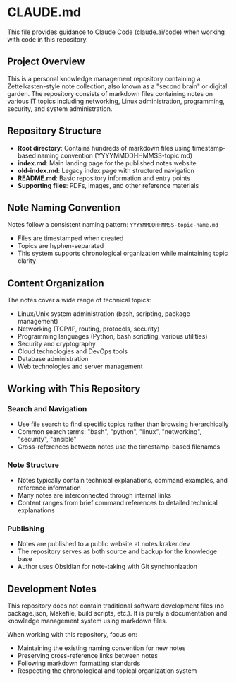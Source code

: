 # CLAUDE.md

This file provides guidance to Claude Code (claude.ai/code) when working with code in this repository.

## Project Overview

This is a personal knowledge management repository containing a Zettelkasten-style note collection, also known as a "second brain" or digital garden. The repository consists of markdown files containing notes on various IT topics including networking, Linux administration, programming, security, and system administration.

## Repository Structure

- **Root directory**: Contains hundreds of markdown files using timestamp-based naming convention (YYYYMMDDHHMMSS-topic.md)
- **index.md**: Main landing page for the published notes website
- **old-index.md**: Legacy index page with structured navigation
- **README.md**: Basic repository information and entry points
- **Supporting files**: PDFs, images, and other reference materials

## Note Naming Convention

Notes follow a consistent naming pattern: `YYYYMMDDHHMMSS-topic-name.md`
- Files are timestamped when created
- Topics are hyphen-separated
- This system supports chronological organization while maintaining topic clarity

## Content Organization

The notes cover a wide range of technical topics:
- Linux/Unix system administration (bash, scripting, package management)
- Networking (TCP/IP, routing, protocols, security)
- Programming languages (Python, bash scripting, various utilities)
- Security and cryptography
- Cloud technologies and DevOps tools
- Database administration
- Web technologies and server management

## Working with This Repository

### Search and Navigation
- Use file search to find specific topics rather than browsing hierarchically
- Common search terms: "bash", "python", "linux", "networking", "security", "ansible"
- Cross-references between notes use the timestamp-based filenames

### Note Structure
- Notes typically contain technical explanations, command examples, and reference information
- Many notes are interconnected through internal links
- Content ranges from brief command references to detailed technical explanations

### Publishing
- Notes are published to a public website at notes.kraker.dev
- The repository serves as both source and backup for the knowledge base
- Author uses Obsidian for note-taking with Git synchronization

## Development Notes

This repository does not contain traditional software development files (no package.json, Makefile, build scripts, etc.). It is purely a documentation and knowledge management system using markdown files.

When working with this repository, focus on:
- Maintaining the existing naming convention for new notes
- Preserving cross-reference links between notes
- Following markdown formatting standards
- Respecting the chronological and topical organization system